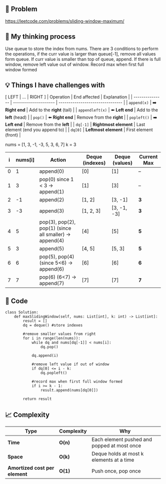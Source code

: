## 🧩 Problem
https://leetcode.com/problems/sliding-window-maximum/

## 💭 My thinking process
Use queue to store the index from nums. There are 3 conditions to perform the operations, if the curr value is larger than queue[-1], remove all values form queue. If curr value is smaller than top of queue, append. If there is full window, remove left value out of window. Record max when first full window formed

## 💡 Things I have challenges with
[  LEFT  |  ...  |  RIGHT  ]
| Operation       | End affected          | Explanation                      |
| --------------- | --------------------- | -------------------------------- |
| `append(x)`     | ➡️ **Right end**      | Add to the **right** (tail)      |
| `appendleft(x)` | ⬅️ **Left end**       | Add to the **left** (head)       |
| `pop()`         | ⬅️ **Right end**      | Remove from the **right**        |
| `popleft()`     | ➡️ **Left end**       | Remove from the **left**         |
| `dq[-1]`        | **Rightmost element** | Last element (end you append to) |
| `dq[0]`         | **Leftmost element**  | First element (front)            |


nums = [1, 3, -1, -3, 5, 3, 6, 7]
k = 3

| i | nums[i] | Action                                                 | Deque (indexes) | Deque (values) | Current Max |
| - | ------- | ------------------------------------------------------ | --------------- | -------------- | ----------- |
| 0 | 1       | append(0)                                              | [0]             | [1]            | –           |
| 1 | 3       | pop(0) since 1 < 3 → append(1)                         | [1]             | [3]            | –           |
| 2 | -1      | append(2)                                              | [1, 2]          | [3, -1]        | **3**       |
| 3 | -3      | append(3)                                              | [1, 2, 3]       | [3, -1, -3]    | **3**       |
| 4 | 5       | pop(3), pop(2), pop(1) (since all smaller) → append(4) | [4]             | [5]            | **5**       |
| 5 | 3       | append(5)                                              | [4, 5]          | [5, 3]         | **5**       |
| 6 | 6       | pop(5), pop(4) (since 5<6) → append(6)                 | [6]             | [6]            | **6**       |
| 7 | 7       | pop(6) (6<7) → append(7)                               | [7]             | [7]            | **7**       |


## 🧠 Code
```
class Solution:
    def maxSlidingWindow(self, nums: List[int], k: int) -> List[int]:
        result = []
        dq = deque() #store indexes

        #remove smaller values from right
        for i in range(len(nums)):
            while dq and nums[dq[-1]] < nums[i]:
                dq.pop()
            
            dq.append(i)
        
            #remove left value if out of window
            if dq[0] <= i - k:
                dq.popleft()
        
            #record max when first full window formed
            if i >= k - 1:
                result.append(nums[dq[0]])
        
        return result
```

## 📈 Complexity
| Type                           | Complexity | Why                                         |
| ------------------------------ | ---------- | ------------------------------------------- |
| **Time**                       | **O(n)**   | Each element pushed and popped at most once |
| **Space**                      | **O(k)**   | Deque holds at most k elements at a time    |
| **Amortized cost per element** | **O(1)**   | Push once, pop once                         |
